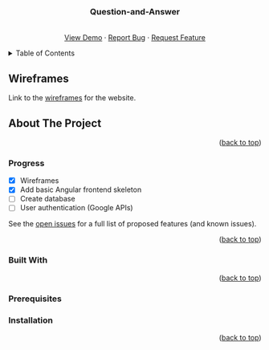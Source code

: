 <div id="top"></div>

<!-- PROJECT SHIELDS -->
<!--
*** I'm using markdown "reference style" links for readability.
*** Reference links are enclosed in brackets [ ] instead of parentheses ( ).
*** See the bottom of this document for the declaration of the reference variables
*** for contributors-url, forks-url, etc. This is an optional, concise syntax you may use.
*** https://www.markdownguide.org/basic-syntax/#reference-style-links
-->


<!-- PROJECT LOGO -->
<br />
<div align="center">

<h3 align="center">Question-and-Answer</h3>

  <p align="center">
    <br />
    <a href="#">View Demo</a>
    ·
    <a href="https://github.com/LynnHaDo/QnA-Website/issues">Report Bug</a>
    ·
    <a href="https://github.com/LynnHaDo/QnA-Website/issues">Request Feature</a>
  </p>
</div>

<!-- TABLE OF CONTENTS -->
<details>
  <summary>Table of Contents</summary>
  <ol>
    <li>
      <a href="#wireframes">Wireframes</a>
    </li>
    <li>
      <a href="#about-the-project">About The Project</a>
      <ul>
        <li><a href="#features">Features</a></li>
        <li><a href="#built-with">Built With</a></li>
      </ul>
    </li>
    <li>
      <a href="#getting-started">Getting Started</a>
      <ul>
        <li><a href="#prerequisites">Prerequisites</a></li>
        <li><a href="#installation">Installation</a></li>
      </ul>
    </li>
    <li><a href="#works-cited">Works Cited</a></li>
    <li><a href="#contact">Contact</a></li>
  </ol>
</details>

<!-- UPDATES -->
## Wireframes

Link to the [wireframes](https://www.figma.com/file/DMuoU60lWRVJYB5TXk9u9G/QnA?type=design&node-id=4%3A134&mode=dev&t=qDJ6xfZDcTgVLWdq-1) for the website.

<!-- ABOUT THE PROJECT -->
## About The Project

<p align="right">(<a href="#top">back to top</a>)</p>

### Progress

- [x] Wireframes
- [x] Add basic Angular frontend skeleton
- [ ] Create database
- [ ] User authentication (Google APIs)

See the [open issues](https://github.com/LynnHaDo/QnA-Website/issues) for a full list of proposed features (and known issues).

<p align="right">(<a href="#top">back to top</a>)</p>

### Built With

<p align="right">(<a href="#top">back to top</a>)</p>

<!-- GETTING STARTED -->
### Prerequisites

### Installation

<p align="right">(<a href="#top">back to top</a>)</p>

